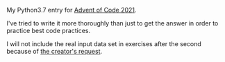 My Python3.7 entry for [Advent of Code 2021](https://adventofcode.com/2021).

I've tried to write it more thoroughly than just to get the answer in order to practice best code practices.

I will not include the real input data set in exercises after the second because of 
[the creator's request](https://www.reddit.com/r/adventofcode/comments/k99rod/sharing_input_data_were_we_requested_not_to/).
